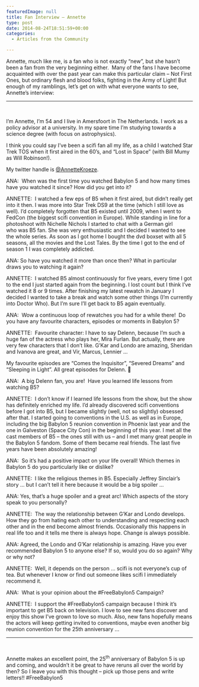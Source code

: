 ```yaml
---
featuredImage: null
title: Fan Interview – Annette
type: post
date: 2014-08-24T18:51:59+00:00
categories:
  - Articles from the Community

---
```

Annette, much like me, is a fan who is not exactly “new”, but she hasn’t been a fan from the very beginning either.  Many of the fans I have become acquainted with over the past year can make this particular claim – Not First Ones, but ordinary flesh and blood folks, fighting in the Army of Light! But enough of my ramblings, let’s get on with what everyone wants to see, Annette’s interview:

* * *

&nbsp;

I&#8217;m Annette, I&#8217;m 54 and I live in Amersfoort in The Netherlands. I work as a policy advisor at a university. In my spare time I&#8217;m studying towards a science degree (with focus on astrophysics).

I think you could say I&#8217;ve been a scifi fan all my life, as a child I watched Star Trek TOS when it first aired in the 60&#8217;s, and &#8220;Lost in Space&#8221; (with Bill Mumy as Will Robinson!).

My twitter handle is <a href="https://twitter.com/AnnetteKroeze" target="_blank">@AnnetteKroeze</a>.

ANA:  When was the first time you watched Babylon 5 and how many times have you watched it since? How did you get into it?

ANNETTE:  I watched a few eps of B5 when it first aired, but didn&#8217;t really get into it then. I was more into Star Trek DS9 at the time (which I still love as well). I&#8217;d completely forgotten that B5 existed until 2009, when I went to FedCon (the biggest scifi convention in Europe). While standing in line for a photoshoot with Nichelle Nichols I started to chat with a German girl who was B5 fan. She was very enthusiastic and I decided I wanted to see the whole series. As soon as I got home I bought the dvd boxset with all 5 seasons, all the movies and the Lost Tales. By the time I got to the end of season 1 I was completely addicted.

ANA: So have you watched it more than once then? What in particular draws you to watching it again?

ANNETTE:  I watched B5 almost continuously for five years, every time I got to the end I just started again from the beginning. I lost count but I think I&#8217;ve watched it 8 or 9 times. After finishing my latest rewatch in January I decided I wanted to take a break and watch some other things (I&#8217;m currently into Doctor Who). But I’m sure I&#8217;ll get back to B5 again eventually.

ANA:  Wow a continuous loop of rewatches you had for a while there!  Do you have any favourite characters, episodes or moments in Babylon 5?

ANNETTE:  Favourite character: I have to say Delenn, because I&#8217;m such a huge fan of the actress who plays her, Mira Furlan. But actually, there are very few characters that I don&#8217;t like. G&#8217;Kar and Londo are amazing, Sheridan and Ivanova are great, and Vir, Marcus, Lennier &#8230;

My favourite episodes are &#8220;Comes the Inquisitor&#8221;, &#8220;Severed Dreams&#8221; and &#8220;Sleeping in Light&#8221;. All great episodes for Delenn. 🙂

ANA:  A big Delenn fan, you are!  Have you learned life lessons from watching B5?

ANNETTE:  I don&#8217;t know if I learned life lessons from the show, but the show has definitely enriched my life. I&#8217;d already discovered scifi conventions before I got into B5, but I became slightly (well, not so slightly) obsessed after that. I started going to conventions in the U.S. as well as in Europe, including the big Babylon 5 reunion convention in Phoenix last year and the one in Galveston (Space City Con) in the beginning of this year. I met all the cast members of B5 &#8211; the ones still with us &#8211; and I met many great people in the Babylon 5 fandom. Some of them became real friends. The last five years have been absolutely amazing!

ANA:  So it’s had a positive impact on your life overall! Which themes in Babylon 5 do you particularly like or dislike?

ANNETTE:  I like the religious themes in B5. Especially Jeffrey Sinclair&#8217;s story &#8230; but I can&#8217;t tell it here because it would be a big spoiler &#8230;

ANA: Yes, that’s a huge spoiler and a great arc! Which aspects of the story speak to you personally?

ANNETTE:  The way the relationship between G&#8217;Kar and Londo develops. How they go from hating each other to understanding and respecting each other and in the end become almost friends. Occasionally this happens in real life too and it tells me there is always hope. Change is always possible.

ANA: Agreed, the Londo and G’Kar relationship is amazing. Have you ever recommended Babylon 5 to anyone else? If so, would you do so again? Why or why not?

ANNETTE:  Well, it depends on the person &#8230; scifi is not everyone’s cup of tea. But whenever I know or find out someone likes scifi I immediately recommend it.

ANA:  What is your opinion about the #FreeBabylon5 Campaign?

ANNETTE:  I support the #FreeBabylon5 campaign because I think it&#8217;s important to get B5 back on television. I love to see new fans discover and enjoy this show I&#8217;ve grown to love so much. Also, new fans hopefully means the actors will keep getting invited to conventions, maybe even another big reunion convention for the 25th anniversary &#8230;

* * *

&nbsp;

Annette makes an excellent point, the 25<sup>th</sup> anniversary of Babylon 5 is up and coming, and wouldn’t it be great to have reruns all over the world by then? So I leave you with this thought – pick up those pens and write letters!! #FreeBabylon5
